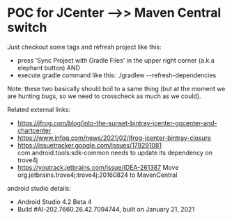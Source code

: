 POC for JCenter -->> Maven Central switch
=================


Just checkout some tags and refresh project like this:

* press 'Sync Project with Gradle Files' in the upper right corner (a.k.a elephant button) AND
* execute gradle command like this: ./gradlew --refresh-dependencies

Note: these two basically should boil to a same thing (but at the moment we are hunting bugs, so we need to crosscheck as much as we could).

Related external links:

* https://jfrog.com/blog/into-the-sunset-bintray-jcenter-gocenter-and-chartcenter
* https://www.infoq.com/news/2021/02/jfrog-jcenter-bintray-closure
* https://issuetracker.google.com/issues/179291081 com.android.tools:sdk-common needs to update its dependency on trove4j
* https://youtrack.jetbrains.com/issue/IDEA-261387 Move org.jetbrains.trove4j:trove4j:20160824 to MavenCentral

android studio details:
* Android Studio 4.2 Beta 4
* Build #AI-202.7660.26.42.7094744, built on January 21, 2021




